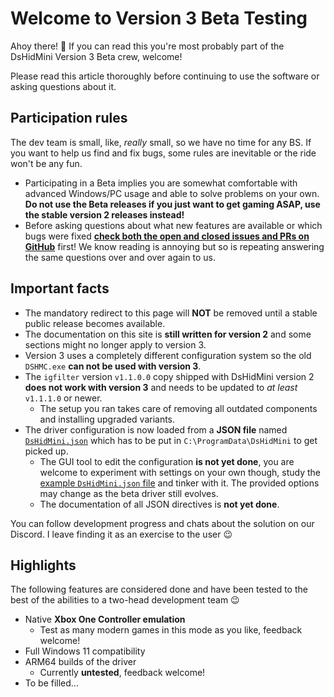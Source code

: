 # Welcome to Version 3 Beta Testing

Ahoy there! 👋 If you can read this you're most probably part of the DsHidMini Version 3 Beta crew, welcome!

Please read this article thoroughly before continuing to use the software or asking questions about it.

## Participation rules

The dev team is small, like, *really* small, so we have no time for any BS. If you want to help us find and fix bugs, some rules are inevitable or the ride won't be any fun.

- Participating in a Beta implies you are somewhat comfortable with advanced Windows/PC usage and able to solve problems on your own. **Do not use the Beta releases if you just want to get gaming ASAP, use the stable version 2 releases instead!**
- Before asking questions about what new features are available or which bugs were fixed [**check both the open and closed issues and PRs on GitHub**](https://github.com/nefarius/DsHidMini/milestone/7) first! We know reading is annoying but so is repeating answering the same questions over and over again to us.

## Important facts

- The mandatory redirect to this page will **NOT** be removed until a stable public release becomes available.
- The documentation on this site is **still written for version 2** and some sections might no longer apply to version 3.
- Version 3 uses a completely different configuration system so the old `DSHMC.exe` **can not be used with version 3**.
- The `igfilter` version `v1.1.0.0` copy shipped with DsHidMini version 2 **does not work with version 3** and needs to be updated to *at least* `v1.1.1.0` or newer.
    - The setup you ran takes care of removing all outdated components and installing upgraded variants.
- The driver configuration is now loaded from a **JSON file** named [`DsHidMini.json`](https://github.com/nefarius/DsHidMini/blob/nefarius/feature/setup/sys/DsHidMini.json) which has to be put in `C:\ProgramData\DsHidMini` to get picked up.
    - The GUI tool to edit the configuration **is not yet done**, you are welcome to experiment with settings on your own though, study the [example `DsHidMini.json` file](https://github.com/nefarius/DsHidMini/blob/nefarius/feature/setup/sys/DsHidMini.json) and tinker with it. The provided options may change as the beta driver still evolves.
    - The documentation of all JSON directives is **not yet done**.

You can follow development progress and chats about the solution on our Discord. I leave finding it as an exercise to the user 😉

## Highlights

The following features are considered done and have been tested to the best of the abilities to a two-head development team 😉

- Native **Xbox One Controller emulation**
    - Test as many modern games in this mode as you like, feedback welcome!
- Full Windows 11 compatibility
- ARM64 builds of the driver
    - Currently **untested**, feedback welcome!
- To be filled...
